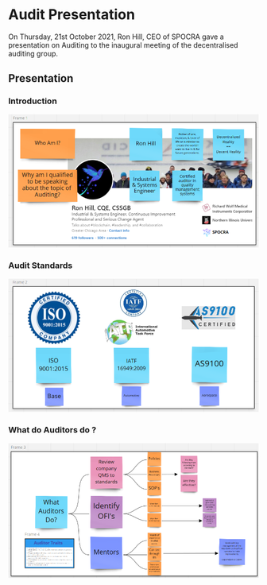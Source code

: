 # Audit Presentation

On Thursday, 21st October 2021, Ron Hill, CEO of SPOCRA gave a presentation on Auditing to the inaugural meeting of the decentralised auditing group.

## Presentation

### Introduction

![](.gitbook/assets/Audit-Present-01.png)

### Audit Standards

![](.gitbook/assets/Audit-Present-02.png)

### What do Auditors do ?

![](.gitbook/assets/Audit-Present-03.png)

